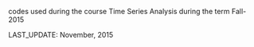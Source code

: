 
codes used during the course Time Series Analysis during the term Fall-2015

LAST_UPDATE: November, 2015
